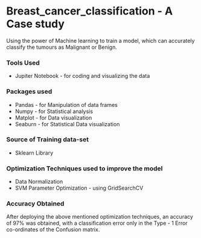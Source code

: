 # Breast_cancer_classification  - A Case study
Using the power of Machine learning to train a model, which can accurately classify the tumours as Malignant or Benign.

### Tools Used
* Jupiter Notebook - for coding and visualizing the data

### Packages used
* Pandas - for Manipulation of data frames
* Numpy - for Statistical analysis
* Matplot - for Data visualization
* Seaburn - for Statistical Data visualization

### Source of Training data-set
* Sklearn Library

### Optimization Techniques used to improve the model
* Data Normalization
* SVM Parameter Optimization - using GridSearchCV

### Accuracy Obtained
After deploying the above mentioned optimization techniques, an accuracy of 97% was obtained, with a classification error only in the Type - 1 Error co-ordinates of the Confusion matrix.
